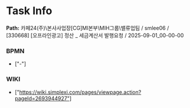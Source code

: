 # Task Info

**Path:** 카페24(주)\본사사업장\[CG]MI본부\MIH그룹\밸류업팀 / smlee06 / [330668] [오프라인광고] 정산 _ 세금계산서 발행요청 / 2025-09-01_00-00-00

### BPMN
- ["-"]

### WIKI
- ["https://wiki.simplexi.com/pages/viewpage.action?pageId=2693944927"]

